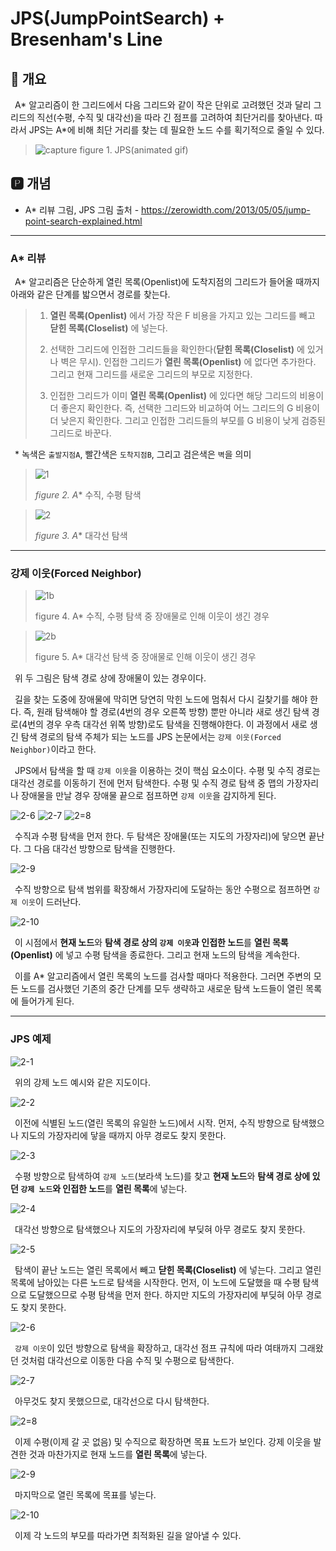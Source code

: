 # JPS(JumpPointSearch) + Bresenham's Line
## 📢 개요

 A* 알고리즘이 한 그리드에서 다음 그리드와 같이 작은 단위로 고려했던 것과 달리 그리드의 직선(수평, 수직 및 대각선)을 따라 긴 점프를 고려하여 최단거리를 찾아낸다. 따라서 JPS는 A*에 비해 최단 거리를 찾는 데 필요한 노드 수를 획기적으로 줄일 수 있다.
 
  >![capture](https://github.com/kbm0996/-Algorithm-Pathfind/blob/master/JumpPointSearch/GIF.gif)
  >figure 1. JPS(animated gif)

 
 ## 🅿 개념
 * A* 리뷰 그림, JPS 그림 출처 - https://zerowidth.com/2013/05/05/jump-point-search-explained.html
 
 ___
 
 ### A* 리뷰
 
 A* 알고리즘은 단순하게 열린 목록(Openlist)에 도착지점의 그리드가 들어올 때까지 아래와 같은 단계를 밟으면서 경로를 찾는다.
 
  >1. **열린 목록(Openlist)** 에서 가장 작은 F 비용을 가지고 있는 그리드를 빼고 **닫힌 목록(Closelist)** 에 넣는다.
  >
  >2. 선택한 그리드에 인접한 그리드들을 확인한다(**닫힌 목록(Closelist)** 에 있거나 벽은 무시). 인접한 그리드가 **열린 목록(Openlist)** 에 없다면 추가한다. 그리고 현재 그리드를 새로운 그리드의 부모로 지정한다. 
  >
  >3. 인접한 그리드가 이미 **열린 목록(Openlist)** 에 있다면 해당 그리드의 비용이 더 좋은지 확인한다. 즉, 선택한 그리드와 비교하여 어느 그리드의 G 비용이 더 낮은지 확인한다. 그리고 인접한 그리드들의 부모를 G 비용이 낮게 검증된 그리드로 바꾼다. 
 
  * 녹색은 `출발지점A`, 빨간색은 `도착지점B`, 그리고 검은색은 `벽`을 의미
  
  >![1](https://github.com/kbm0996/-Algorithm-Pathfind/blob/master/JumpPointSearch/jpg/1.png)
  >
  >*figure 2. A** 수직, 수평 탐색
  
  >![2](https://github.com/kbm0996/-Algorithm-Pathfind/blob/master/JumpPointSearch/jpg/2.png)
  >
  >*figure 3. A** 대각선 탐색

 ___
  
 ### 강제 이웃(Forced Neighbor) 
 
  >![1b](https://github.com/kbm0996/-Algorithm-Pathfind/blob/master/JumpPointSearch/jpg/1b.PNG)
  >
  >figure 4. A* 수직, 수평 탐색 중 장애물로 인해 이웃이 생긴 경우
  
  >![2b](https://github.com/kbm0996/-Algorithm-Pathfind/blob/master/JumpPointSearch/jpg/2b.PNG)
  >
  >figure 5. A* 대각선 탐색 중 장애물로 인해 이웃이 생긴 경우
  
 위 두 그림은 탐색 경로 상에 장애물이 있는 경우이다.
 
 길을 찾는 도중에 장애물에 막히면 당연히 막힌 노드에 멈춰서 다시 길찾기를 해야 한다. 즉, 원래 탐색해야 할 경로(4번의 경우 오른쪽 방향) 뿐만 아니라 새로 생긴 탐색 경로(4번의 경우 우측 대각선 위쪽 방향)로도 탐색을 진행해야한다. 이 과정에서 새로 생긴 탐색 경로의 탐색 주체가 되는 노드를 JPS 논문에서는 `강제 이웃(Forced Neighbor)`이라고 한다.
 
 JPS에서 탐색을 할 때 `강제 이웃`을 이용하는 것이 핵심 요소이다. 수평 및 수직 경로는 대각선 경로를 이동하기 전에 먼저 탐색한다. 수평 및 수직 경로 탐색 중 맵의 가장자리나 장애물을 만날 경우 장애물 끝으로 점프하면 `강제 이웃`을 감지하게 된다.
  
  ![2-6](https://github.com/kbm0996/-Algorithm-Pathfind/blob/master/JumpPointSearch/jpg/2-b6.PNG)
  ![2-7](https://github.com/kbm0996/-Algorithm-Pathfind/blob/master/JumpPointSearch/jpg/2-b7.PNG)
  ![2=8](https://github.com/kbm0996/-Algorithm-Pathfind/blob/master/JumpPointSearch/jpg/2-b8.PNG)
  
   수직과 수평 탐색을 먼저 한다. 두 탐색은 장애물(또는 지도의 가장자리)에 닿으면 끝난다. 그 다음 대각선 방향으로 탐색을 진행한다.
  
  ![2-9](https://github.com/kbm0996/-Algorithm-Pathfind/blob/master/JumpPointSearch/jpg/2-b9.PNG)
  
   수직 방향으로 탐색 범위를 확장해서 가장자리에 도달하는 동안 수평으로 점프하면 `강제 이웃`이 드러난다.
  
  ![2-10](https://github.com/kbm0996/-Algorithm-Pathfind/blob/master/JumpPointSearch/jpg/2-b10.PNG)
  
   이 시점에서 **현재 노드**와 **탐색 경로 상의 `강제 이웃`과 인접한 노드**를 **열린 목록(Openlist)** 에 넣고 수평 탐색을 종료한다. 그리고 현재 노드의 탐색을 계속한다.
   
   
   이를 A* 알고리즘에서 열린 목록의 노드를 검사할 때마다 적용한다. 그러면 주변의 모든 노드를 검사했던 기존의 중간 단계를 모두 생략하고 새로운 탐색 노드들이 열린 목록에 들어가게 된다.
  
 ___
 
 ### JPS 예제
  
  ![2-1](https://github.com/kbm0996/-Algorithm-Pathfind/blob/master/JumpPointSearch/jpg/2-c1.PNG)
  
   위의 강제 노드 예시와 같은 지도이다.
  
  ![2-2](https://github.com/kbm0996/-Algorithm-Pathfind/blob/master/JumpPointSearch/jpg/2-c2.PNG)
  
   이전에 식별된 노드(열린 목록의 유일한 노드)에서 시작. 먼저, 수직 방향으로 탐색했으나 지도의 가장자리에 닿을 때까지 아무 경로도 찾지 못한다.
  
  ![2-3](https://github.com/kbm0996/-Algorithm-Pathfind/blob/master/JumpPointSearch/jpg/2-c3.PNG)
  
   수평 방향으로 탐색하여 `강제 노드`(보라색 노드)를 찾고 **현재 노드**와 **탐색 경로 상에 있던 `강제 노드`와 인접한 노드**를 **열린 목록**에 넣는다.
  
  ![2-4](https://github.com/kbm0996/-Algorithm-Pathfind/blob/master/JumpPointSearch/jpg/2-c4.PNG)
  
   대각선 방향으로 탐색했으나 지도의 가장자리에 부딪혀 아무 경로도 찾지 못한다.
  
  ![2-5](https://github.com/kbm0996/-Algorithm-Pathfind/blob/master/JumpPointSearch/jpg/2-c5.PNG)
  
   탐색이 끝난 노드는 열린 목록에서 빼고 **닫힌 목록(Closelist)** 에 넣는다. 그리고 열린 목록에 남아있는 다른 노드로 탐색을 시작한다. 먼저, 이 노드에 도달했을 때 수평 탐색으로 도달했으므로 수평 탐색을 먼저 한다. 하지만 지도의 가장자리에 부딪혀 아무 경로도 찾지 못한다.
  
  ![2-6](https://github.com/kbm0996/-Algorithm-Pathfind/blob/master/JumpPointSearch/jpg/2-c6.PNG)
  
   `강제 이웃`이 있던 방향으로 탐색을 확장하고, 대각선 점프 규칙에 따라 여태까지 그래왔던 것처럼 대각선으로 이동한 다음 수직 및 수평으로 탐색한다.
  
  ![2-7](https://github.com/kbm0996/-Algorithm-Pathfind/blob/master/JumpPointSearch/jpg/2-c7.PNG)
  
   아무것도 찾지 못했으므로, 대각선으로 다시 탐색한다.
  
  ![2=8](https://github.com/kbm0996/-Algorithm-Pathfind/blob/master/JumpPointSearch/jpg/2-c8.PNG)
  
   이제 수평(이제 갈 곳 없음) 및 수직으로 확장하면 목표 노드가 보인다. 강제 이웃을 발견한 것과 마찬가지로 현재 노드를 **열린 목록**에 넣는다.
  
  ![2-9](https://github.com/kbm0996/-Algorithm-Pathfind/blob/master/JumpPointSearch/jpg/2-c9.PNG)
  
   마지막으로 열린 목록에 목표를 넣는다.
  
  ![2-10](https://github.com/kbm0996/-Algorithm-Pathfind/blob/master/JumpPointSearch/jpg/2-c10.PNG)

   이제 각 노드의 부모를 따라가면 최적화된 길을 알아낼 수 있다.
